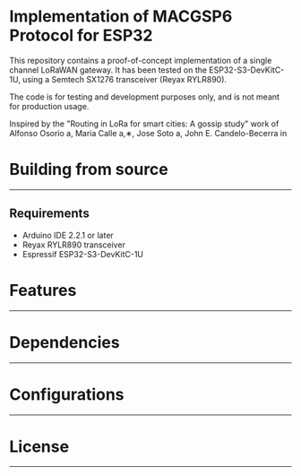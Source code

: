 # Implementation of MACGSP6 Protocol for ESP32 

This repository contains a proof-of-concept implementation of a single channel LoRaWAN gateway. It has been tested on the ESP32-S3-DevKitC-1U, using a Semtech SX1276 transceiver (Reyax RYLR890).

The code is for testing and development purposes only, and is not meant for production usage.

Inspired by the "Routing in LoRa for smart cities: A gossip study" work of Alfonso Osorio a, Maria Calle a,∗, Jose Soto a, John E. Candelo-Becerra in 


# Building from source
------------------------
## Requirements
- Arduino IDE 2.2.1 or later
- Reyax RYLR890 transceiver
- Espressif ESP32-S3-DevKitC-1U




# Features
------------------------



# Dependencies
------------------------




# Configurations
------------------------



# License
------------------------